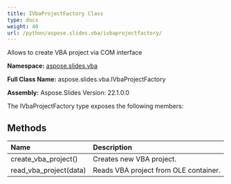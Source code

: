 ```yaml
---
title: IVbaProjectFactory Class
type: docs
weight: 40
url: /python/aspose.slides.vba/ivbaprojectfactory/
---
```


Allows to create VBA project via COM interface

**Namespace:** [aspose.slides.vba](/python/aspose.slides.vba/)

**Full Class Name:** aspose.slides.vba.IVbaProjectFactory

**Assembly:**  Aspose.Slides Version: 22.1.0.0

The IVbaProjectFactory type exposes the following members:
## **Methods**
|**Name**|**Description**|
| :- | :- |
|create_vba_project()|Creates new VBA project.|
|read_vba_project(data)|Reads VBA project from OLE container.|
